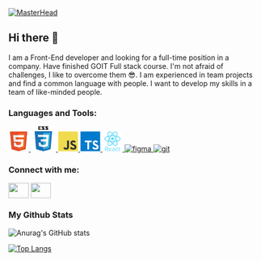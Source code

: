 [![MasterHead](https://lh3.googleusercontent.com/pw/AJFCJaWzURm8h9IAGhfF6mR1NI7o7awCZrKyFpAp2pfWGjk5LkUcqAhPPquOyIJCxTRxEraLyHGhysofLk7fmrZZavIq1AbRJW3ybQoMwfANaE_Uczg2Fj8jro1wuamP9nA_uREi2v-SXVUUryHQJlI0cI-kMwSRByKZZhmJLs6BGu7TzgqU7AbXyIYY2xlLuud-I05w1vGRNKjbzlr_7JyF6wHr0d4wuTb5ja_gv-y_AD-90jDIO_WVi4_j04tBgOYZLpdBQy5Z63cbRkC7IyZwauczoeaKiwVi3tSvjfdTJnZvcee1R095cYzotZ-TQkqzSqRzjDjW1jP7U_-PhnNyHrAxLGmKw5nW1b0NOC9z8s47FDKYP79C72Mw_yzHarpTuHe-1n8xASsY8VvnzavKe6gxdCMwXTtQQZ-dIY2TsAfKycijiETzr7ZxeO_sOzZHvi2e0IVoOPnsIPpYQJloKvgR14rNgA3nBJH8uKR1b-Dw_cUnQFpvxD3fDXYMUGZ1OG_otokfZ61_QRfbPx3Q7dxUhQRaZbH9tVPFXXe6uIxjmE85bOCxj0dgboiuvqU1yJ6rcmGr5o9rlMbLfnR2sl5usktjVdQVq1pP7Gt-Eb64cA7jJOeB-H4cqJJABNq-AuWjLm6zUXjlF9Q8xHyCAnfQaPL8DZYOjx09NpGB1fkG6YmDaeHQQE_YWPJdn-jvjPr7P1fWLmBrN3OKCOd-_cz0uShHls4kJ9Cm1GeQWv-erk0R_Zz4VVeFAGUpg0q471W-D4qLwdzVNR2mlgdMOwesCM9sxi9zovVKauc_OVZV2BMLQ7pz7kfd0j2sFlS51j5hWqGBVatTYrB9vd6YbEjvVQchrnFEoLSAFlNIA-wBcpqmX8OILpo3HYoQ5_sPUd-yJrUv1n-0fDQwIfb2QBoiN6Cz7uJubjw2pSAIvAWwng1Segyxwfb5zvF4kF5i5W-RZhO85hoqCfm_JOcDA26gXk1OfhH-=w1743-h720-s-no?authuser=0)](https://github.com/NickDurnev)

## Hi there 👋

I am a Front-End developer and looking for a full-time position in a company. Have finished GOIT Full stack course. I'm not afraid of challenges, I like to overcome them 😎. I am experienced in team projects and find a common language with people. I want to develop my skills in a team of like-minded people.

<h3 align="left">Languages and Tools:</h3>
<p align="left"> <a href="https://www.w3.org/html/" target="_blank"> <img src="https://github.com/devicons/devicon/blob/master/icons/html5/html5-original.svg" alt="html5" width="40" height="40"/> <a href="https://www.w3schools.com/css/" target="_blank"> <img src="https://github.com/devicons/devicon/blob/master/icons/css3/css3-original-wordmark.svg" alt="css3" width="50" height="50"/> </a> <a href="https://www.javascript.com/" target="_blank"> <img src="https://github.com/devicons/devicon/blob/master/icons/javascript/javascript-original.svg" alt="javascript" width="40" height="40"/> </a> <a href="https://www.typescriptlang.org/" target="_blank"> <img src="https://github.com/devicons/devicon/blob/master/icons/typescript/typescript-original.svg" alt="typescript" width="40" height="40"/> </a> <a href="https://ru.reactjs.org/" target="_blank"> <img src="https://github.com/devicons/devicon/blob/master/icons/react/react-original-wordmark.svg" alt="react" width="40" height="40"/> </a> <a href="https://www.figma.com/" target="_blank"> <img src="https://www.vectorlogo.zone/logos/figma/figma-icon.svg" alt="figma" width="40" height="40"/> </a> </a> <a href="https://git-scm.com/" target="_blank"> <img src="https://www.vectorlogo.zone/logos/git-scm/git-scm-icon.svg" alt="git" width="40" height="40"/> </a> </p>

<h3 align="left">Connect with me:</h3>
<p align="left">
<a href="https://www.linkedin.com/in/nikita-durnev/" target="blank"><img align="center" src="https://cdn.jsdelivr.net/npm/simple-icons@3.0.1/icons/linkedin.svg" alt="" height="30" width="40" /></a>
<a href="https://t.me/nick_durnev" target="blank"><img align="center" src="https://cdn.jsdelivr.net/npm/simple-icons@3.0.1/icons/telegram.svg" alt="" height="30" width="40" /></a>
</p>

### My Github Stats

![Anurag's GitHub stats](https://github-readme-stats.vercel.app/api?username=NickDurnev&show_icons=true&bg_color=00000000&text_color=2f80ed)

[![Top Langs](https://github-readme-stats.vercel.app/api/top-langs/?username=NickDurnev&layout=compact&bg_color=00000000&text_color=2f80ed)](https://github.com/anuraghazra/github-readme-stats)

<!--
**NickDurnev/NickDurnev** is a ✨ _special_ ✨ repository because its `README.md` (this file) appears on your GitHub profile.

Here are some ideas to get you started:

- 🔭 I’m currently working on ...
- 🌱 I’m currently learning ...
- 👯 I’m looking to collaborate on ...
- 🤔 I’m looking for help with ...
- 💬 Ask me about ...
- 📫 How to reach me: ...
- 😄 Pronouns: ...
- ⚡ Fun fact: ...
-->
